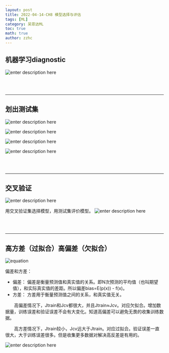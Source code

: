 ```yaml
---
layout: post
title: 2022-04-14-CH8 模型选择与评估
tags: [ML]
category: 吴恩达ML
toc: true
math: true
author: zzhc
---
```



## 机器学习diagnostic

![enter description here](http://img.zzhc321.xyz/blog/1649858575070.png)











<br>
<br>

***



## 划出测试集

![enter description here](http://img.zzhc321.xyz/blog/1649858697408.png)


![enter description here](http://img.zzhc321.xyz/blog/1649858833846.png)


![enter description here](http://img.zzhc321.xyz/blog/1649858859066.png)



![enter description here](http://img.zzhc321.xyz/blog/1649859103299.png)
















<br>
<br>

***



## 交叉验证

![enter description here](http://img.zzhc321.xyz/blog/1649859210254.png)


用交叉验证集选择模型，用测试集评价模型。
![enter description here](http://img.zzhc321.xyz/blog/1649859420725.png)














<br>
<br>

***


## 高方差（过拟合）高偏差（欠拟合）


![equation](http://img.zzhc321.xyz/blog/equation.svg)



偏差和方差：

 - 偏差： 偏差是衡量预测值和真实值的关系。即N次预测的平均值（也叫期望值），和实际真实值的差距。所以偏差bias=E(p(x)) - f(x)。
 - 方差： 方差用于衡量预测值之间的关系，和真实值无关。

&emsp;&emsp;高偏差情况下，Jtrain和Jcv都很大，并且Jtrain≈Jcv。对应欠拟合。增加数据量，训练误差和验证误差不会有大变化。知道高偏差可以避免无畏的收集训练数据。

&emsp;&emsp;高方差情况下，Jtrain较小，Jcv远大于Jtrain。对应过拟合。验证误差一直很大，大于训练误差很多。但是收集更多数据对解决高反差是有用的。




![enter description here](http://img.zzhc321.xyz/blog/1649862505918.png)